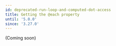 ```yaml
---
id: deprecated-run-loop-and-computed-dot-access
title: Getting the @each property
until: '5.0.0'
since: '3.27.0'
---
```


(Coming soon)
